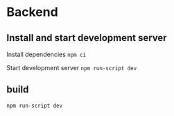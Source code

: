 # Backend

## Install and start development server

Install dependencies `npm ci`

Start development server `npm run-script dev`

## build

`npm run-script dev`
